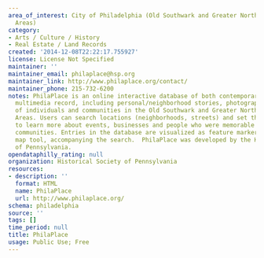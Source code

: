 ```yaml
---
area_of_interest: City of Philadelphia (Old Southwark and Greater Northern Liberties
  Areas)
category:
- Arts / Culture / History
- Real Estate / Land Records
created: '2014-12-08T22:22:17.755927'
license: License Not Specified
maintainer: ''
maintainer_email: philaplace@hsp.org
maintainer_link: http://www.philaplace.org/contact/
maintainer_phone: 215-732-6200
notes: PhilaPlace is an online interactive database of both contemporary and historical
  multimedia record, including personal/neighborhood stories, photography, and video,
  of individuals and communities in the Old Southwark and Greater Northern Liberties
  Areas. Users can search locations (neighborhoods, streets) and set thematic parameters
  to learn more about events, businesses and people who were memorable to the different
  communities. Entries in the database are visualized as feature markers in an interactive
  map tool, accompanying the search.  PhilaPlace was developed by the Historical Society
  of Pennsylvania.
opendataphilly_rating: null
organization: Historical Society of Pennsylvania
resources:
- description: ''
  format: HTML
  name: PhilaPlace
  url: http://www.philaplace.org/
schema: philadelphia
source: ''
tags: []
time_period: null
title: PhilaPlace
usage: Public Use; Free
---
```

